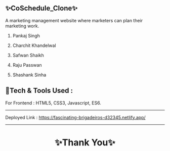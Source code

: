 ✨CoSchedule_Clone✨
---
A marketing management website where marketers can plan their marketing work.

1. Pankaj Singh 

2. Charchit Khandelwal

3. Safwan Shaikh

4. Raju Passwan

5. Shashank Sinha


💫Tech & Tools Used :
--- 

For Frontend : HTML5, CSS3, Javascript, ES6.

---
Deployed Link : https://fascinating-brigadeiros-d32345.netlify.app/


----
<h1 align="center">✨Thank You✨</h1>
